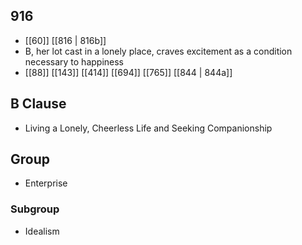 ## 916
- [[60]] [[816 | 816b]] 
- B, her lot cast in a lonely place, craves excitement as a condition necessary to happiness
- [[88]] [[143]] [[414]] [[694]] [[765]] [[844 | 844a]] 

## B Clause
- Living a Lonely, Cheerless Life and Seeking Companionship

## Group
- Enterprise

### Subgroup
- Idealism

